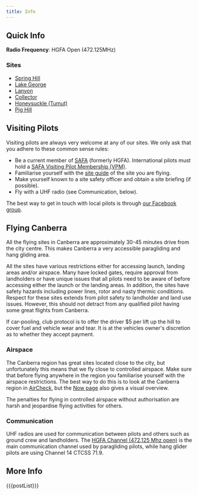 ```yaml
---
title: Info
---
```


## Quick Info

**Radio Frequency**: HGFA Open (472.125MHz)

### Sites

- [Spring Hill]
- [Lake George]
- [Lanyon]
- [Collector]
- [Honeysuckle (Tumut)]
- [Pig Hill]

## Visiting Pilots

Visiting pilots are always very welcome at any of our sites.
We only ask that you adhere to these common sense rules:

- Be a current member of [SAFA] (formerly HGFA). International pilots must hold a [SAFA Visiting Pilot Membership (VPM)].
- Familiarise yourself with the [site guide](http://acthpa.localhost/info/sites/) of the site you are flying.
- Make yourself known to a site safety officer and obtain a site briefing (if possible).
- Fly with a UHF radio (see Communication, below).

The best way to get in touch with local pilots is through [our Facebook group].

## Flying Canberra

All the flying sites in Canberra are approximately 30-45 minutes drive from the city centre. This makes Canberra a very accessible paragliding and hang gliding area.

All the sites have various restrictions either for accessing launch, landing areas and/or airspace.
Many have locked gates, require approval from landholders or have unique issues that all pilots need to be aware of before accessing either the launch or the landing areas.
In addition, the sites have safety hazards including power lines, rotor and nasty thermic conditions.
Respect for these sites extends from pilot safety to landholder and land use issues.
However, this should not detract from any qualified pilot having some great flights from Canberra. 

If car-pooling, club protocol is to offer the driver $5 per lift up the hill to cover fuel and vehicle wear and tear.
It is at the vehicles owner's discretion as to whether they accept payment.

### Airspace

The Canberra region has great sites located close to the city, but unfortunately this means that we fly close to controlled airspace.
Make sure that before flying anywhere in the region you familiarise yourself with the airspace restrictions.
The best way to do this is to look at the Canberra region in [AirCheck](http://xcaustralia.org/aircheck/aircheck.php), but the [Now page](/now) also gives a visual overview.

The penalties for flying in controlled airspace without authorisation are harsh and jeopardise flying activities for others.

### Communication

UHF radios are used for communication between pilots and others such as ground crew and landholders.
The [HGFA Channel (472.125 Mhz open)](http://www.safa.asn.au/resources/HGFA_UHF_Radio_Channel.pdf) is the main communication channel used by paragliding pilots, while hang glider pilots are using Channel 14 CTCSS 71.9.

## More Info

{{{postList}}}

[Spring Hill]: https://siteguide.org.au/Sites/Spring%20Hill.html
[Lake George]: https://siteguide.org.au/Sites/Lake%20George%20(South%20Launch).html
[Lanyon]: https://siteguide.org.au/Sites/Lanyon.html
[Collector]: https://siteguide.org.au/Sites/Lake%20George%20(Collector).html
[Honeysuckle (Tumut)]: https://siteguide.org.au/Sites/Honeysuckle.html
[Pig Hill]: https://siteguide.org.au/Sites/Pig%20Hill.html
[SAFA]: https://www.safa.asn.au
[SAFA Visiting Pilot Membership (VPM)]: https://www.safa.asn.au/visiting-international-pilots
[our Facebook group]: https://www.facebook.com/groups/260458037465074/

